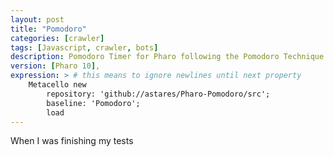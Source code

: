 ```yaml
---
layout: post
title: "Pomodoro"
categories: [crawler]
tags: [Javascript, crawler, bots]
description: Pomodoro Timer for Pharo following the Pomodoro Technique
version: [Pharo 10],
expression: > # this means to ignore newlines until next property
    Metacello new 
	    repository: 'github://astares/Pharo-Pomodoro/src';
	    baseline: 'Pomodoro';
	    load
---
```


When I was finishing my tests